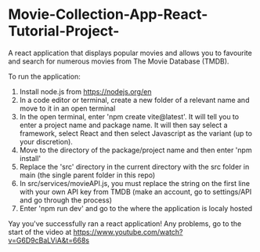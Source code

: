 # Movie-Collection-App-React-Tutorial-Project-
A react application that displays popular movies and allows you to favourite and search for numerous movies from The Movie Database (TMDB).  

To run the application:

1. Install node.js from https://nodejs.org/en
2. In a code editor or terminal, create a new folder of a relevant name and move to it in an open terminal
3. In the open terminal, enter 'npm create vite@latest'. It will tell you to enter a project name and package name. It will then say select a framework, select React and then select Javascript as the variant (up to your discretion).
4. Move to the directory of the package/project name and then enter 'npm install'
5. Replace the 'src' directory in the current directory with the src folder in main (the single parent folder in this repo)
6. In src/services/movieAPI.js, you must replace the <Your API key> string on the first line with your own API key from TMDB (make an account, go to settings/API and go through the process)
7. Enter 'npm run dev' and go to the where the application is localy hosted

Yay you've successfully ran a react application! Any problems, go to the start of the video at https://www.youtube.com/watch?v=G6D9cBaLViA&t=668s
